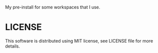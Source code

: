 My pre-install for some workspaces that I use.

LICENSE
=============
This software is distributed using MIT license, see LICENSE file for more details.